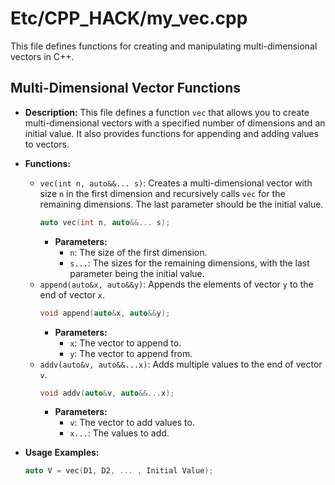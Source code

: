 # Etc/CPP_HACK/my_vec.cpp

This file defines functions for creating and manipulating multi-dimensional vectors in C++.

## Multi-Dimensional Vector Functions

*   **Description:** This file defines a function `vec` that allows you to create multi-dimensional vectors with a specified number of dimensions and an initial value. It also provides functions for appending and adding values to vectors.

*   **Functions:**
    *   `vec(int n, auto&&... s)`: Creates a multi-dimensional vector with size `n` in the first dimension and recursively calls `vec` for the remaining dimensions. The last parameter should be the initial value.
        ```cpp
        auto vec(int n, auto&&... s);
        ```
        *   **Parameters:**
            *   `n`: The size of the first dimension.
            *   `s...`: The sizes for the remaining dimensions, with the last parameter being the initial value.
    *   `append(auto&x, auto&&y)`: Appends the elements of vector `y` to the end of vector `x`.
        ```cpp
        void append(auto&x, auto&&y);
        ```
        *   **Parameters:**
            *   `x`: The vector to append to.
            *   `y`: The vector to append from.
    *   `addv(auto&v, auto&&...x)`: Adds multiple values to the end of vector `v`.
        ```cpp
        void addv(auto&v, auto&&...x);
        ```
        *   **Parameters:**
            *   `v`: The vector to add values to.
            *   `x...`: The values to add.

*   **Usage Examples:**
    ```cpp
    auto V = vec(D1, D2, ... , Initial Value);